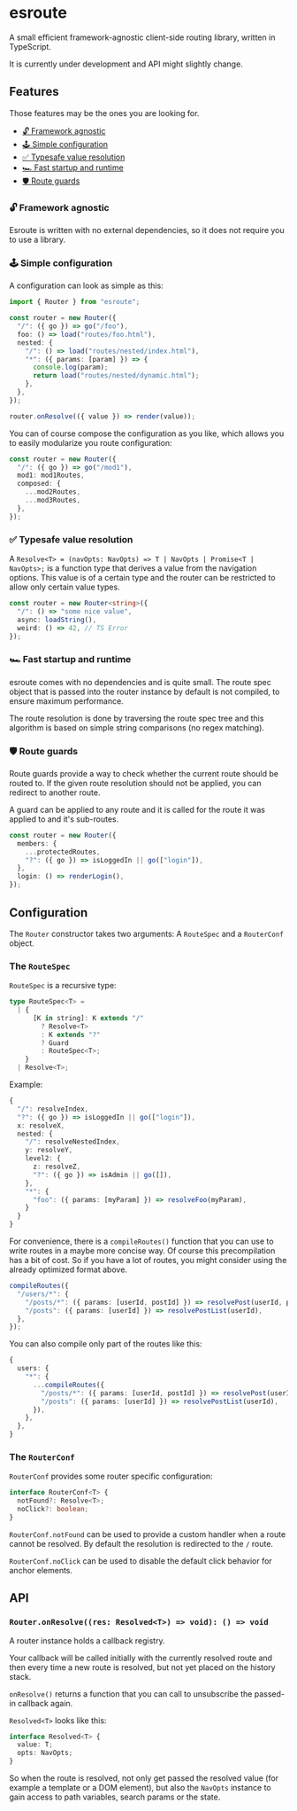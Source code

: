 # esroute

A small efficient framework-agnostic client-side routing library, written in TypeScript.

It is currently under development and API might slightly change.

## Features

Those features may be the ones you are looking for.

- [🔓 Framework agnostic](#-framework-agnostic)
- [🕹 Simple configuration](#-simple-configuration)
- [✅ Typesafe value resolution](#-typesafe-value-resolution)
- [🏎 Fast startup and runtime](#-fast-startup-and-runtime)
- [🛡 Route guards](#-route-guards)

### 🔓 Framework agnostic

Esroute is written with no external dependencies, so it does not require you to use a library.

### 🕹 Simple configuration

A configuration can look as simple as this:

```ts
import { Router } from "esroute";

const router = new Router({
  "/": ({ go }) => go("/foo"),
  foo: () => load("routes/foo.html"),
  nested: {
    "/": () => load("routes/nested/index.html"),
    "*": ({ params: [param] }) => {
      console.log(param);
      return load("routes/nested/dynamic.html");
    },
  },
});

router.onResolve(({ value }) => render(value));
```

You can of course compose the configuration as you like, which allows you to easily modularize you route configuration:

```ts
const router = new Router({
  "/": ({ go }) => go("/mod1"),
  mod1: mod1Routes,
  composed: {
    ...mod2Routes,
    ...mod3Routes,
  },
});
```

### ✅ Typesafe value resolution

A `Resolve<T> = (navOpts: NavOpts) => T | NavOpts | Promise<T | NavOpts>;` is a function type that derives a value from the navigation options. This value is of a certain type and the router can be restricted to allow only certain value types.

```ts
const router = new Router<string>({
  "/": () => "some nice value",
  async: loadString(),
  weird: () => 42, // TS Error
});
```

### 🏎 Fast startup and runtime

esroute comes with no dependencies and is quite small. The route spec object that is passed into the router instance by default is not compiled, to ensure maximum performance.

The route resolution is done by traversing the route spec tree and this algorithm is based on simple string comparisons (no regex matching).

### 🛡 Route guards

Route guards provide a way to check whether the current route should be routed to. If the given route resolution should not be applied, you can redirect to another route.

A guard can be applied to any route and it is called for the route it was applied to and it's sub-routes.

```ts
const router = new Router({
  members: {
    ...protectedRoutes,
    "?": ({ go }) => isLoggedIn || go(["login"]),
  },
  login: () => renderLogin(),
});
```

## Configuration

The `Router` constructor takes two arguments: A `RouteSpec` and a `RouterConf` object.

### The `RouteSpec`

`RouteSpec` is a recursive type:

```ts
type RouteSpec<T> =
  | {
      [K in string]: K extends "/"
        ? Resolve<T>
        : K extends "?"
        ? Guard
        : RouteSpec<T>;
    }
  | Resolve<T>;
```

Example:

```ts
{
  "/": resolveIndex,
  "?": ({ go }) => isLoggedIn || go(["login"]),
  x: resolveX,
  nested: {
    "/": resolveNestedIndex,
    y: resolveY,
    level2: {
      z: resolveZ,
      "?": ({ go }) => isAdmin || go([]),
    },
    "*": {
      "foo": ({ params: [myParam] }) => resolveFoo(myParam),
    }
  }
}
```

For convenience, there is a `compileRoutes()` function that you can use to write
routes in a maybe more concise way. Of course this precompilation has a bit of cost. So if you have a lot of routes, you might consider using the already optimized format above.

```ts
compileRoutes({
  "/users/*": {
    "/posts/*": ({ params: [userId, postId] }) => resolvePost(userId, postId),
    "/posts": ({ params: [userId] }) => resolvePostList(userId),
  },
});
```

You can also compile only part of the routes like this:

```ts
{
  users: {
    "*": {
      ...compileRoutes({
        "/posts/*": ({ params: [userId, postId] }) => resolvePost(userId, postId),
        "/posts": ({ params: [userId] }) => resolvePostList(userId),
      }),
    },
  },
}
```

### The `RouterConf`

`RouterConf` provides some router specific configuration:

```ts
interface RouterConf<T> {
  notFound?: Resolve<T>;
  noClick?: boolean;
}
```

`RouterConf.notFound` can be used to provide a custom handler
when a route cannot be resolved. By default the resolution is
redirected to the `/` route.

`RouterConf.noClick` can be used to disable the default click behavior for anchor elements.

## API

### `Router.onResolve((res: Resolved<T>) => void): () => void`

A router instance holds a callback registry.

Your callback will be called initially with the currently resolved route and then every time a new route is resolved, but not yet placed on the history stack.

`onResolve()` returns a function that you can call to unsubscribe the passed-in callback again.

`Resolved<T>` looks like this:

```ts
interface Resolved<T> {
  value: T;
  opts: NavOpts;
}
```

So when the route is resolved, not only get passed the resolved value (for example a template or a DOM element), but also the `NavOpts` instance to gain access to path variables, search params or the state.
